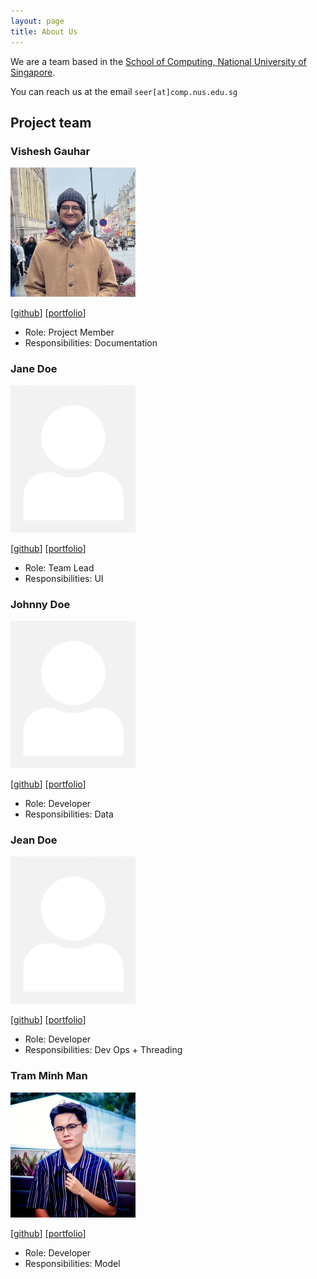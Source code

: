```yaml
---
layout: page
title: About Us
---
```


We are a team based in the [School of Computing, National University of Singapore](https://www.comp.nus.edu.sg).

You can reach us at the email `seer[at]comp.nus.edu.sg`

## Project team

### Vishesh Gauhar

<img src="images/gauhvish.png" width="200px">

[[github](https://github.com/GauhVish)]
[[portfolio](team/johndoe.md)]

* Role: Project Member
* Responsibilities: Documentation

### Jane Doe

<img src="images/johndoe.png" width="200px">

[[github](http://github.com/johndoe)]
[[portfolio](team/johndoe.md)]

* Role: Team Lead
* Responsibilities: UI

### Johnny Doe

<img src="images/johndoe.png" width="200px">

[[github](http://github.com/johndoe)] [[portfolio](team/johndoe.md)]

* Role: Developer
* Responsibilities: Data

### Jean Doe

<img src="images/johndoe.png" width="200px">

[[github](http://github.com/johndoe)]
[[portfolio](team/johndoe.md)]

* Role: Developer
* Responsibilities: Dev Ops + Threading

### Tram Minh Man

<img src="images/danieljames0302.png" width="200px">

[[github](http://github.com/DanielJames0302)]
[[portfolio](team/johndoe.md)]

* Role: Developer
* Responsibilities: Model
